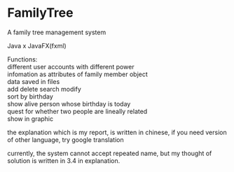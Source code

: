 # FamilyTree
A family tree management system

Java x JavaFX(fxml)  

Functions:  
different user accounts with different power  
infomation as attributes of family member object   
data saved in files  
add delete search modify  
sort by birthday  
show alive person whose birthday is today  
quest for whether two people are lineally related  
show in graphic 

the explanation which is my report, is written in chinese, if you need version of other language, try google translation

currently, the system cannot accept repeated name, but my thought of solution is written in 3.4 in explanation.